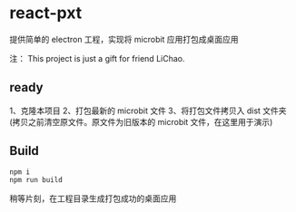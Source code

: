 # react-pxt

提供简单的 electron 工程，实现将 microbit 应用打包成桌面应用

注： This project is just a gift for friend LiChao.

## ready

1、克隆本项目
2、打包最新的 microbit 文件
3、将打包文件拷贝入 dist 文件夹(拷贝之前清空原文件。原文件为旧版本的 microbit 文件，在这里用于演示)

## Build

```bash
npm i
npm run build
```

稍等片刻，在工程目录生成打包成功的桌面应用
